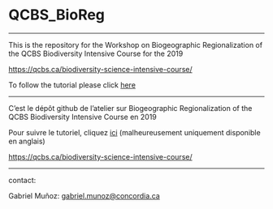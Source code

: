 # QCBS_BioReg

------

This is the repository for the Workshop on Biogeographic Regionalization of the QCBS Biodiversity Intensive Course for the 2019

https://qcbs.ca/biodiversity-science-intensive-course/

To follow the tutorial please click [here](https://lessardlab.github.io/QCBS_BioReg/WorkshopMarkdown.html)


------


C’est le dépôt github de l’atelier sur Biogeographic Regionalization of the QCBS Biodiversity Intensive Course en 2019


Pour suivre le tutoriel, cliquez [ici](https://lessardlab.github.io/QCBS_BioReg/WorkshopMarkdown.html) (malheureusement uniquement disponible en anglais)


https://qcbs.ca/biodiversity-science-intensive-course/

------
contact: 

Gabriel Muñoz: gabriel.munoz@concordia.ca
